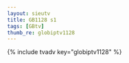 ```yaml
--- 
layout: sieutv
title: GB1128 s1
tags: [GBtv]
thumb_re: globiptv1128
---
```

{% include tvadv key="globiptv1128" %} 
